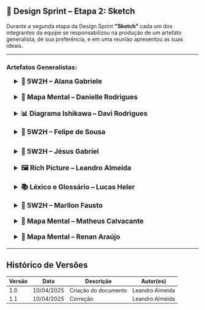 ## 📍 Design Sprint – Etapa 2: Sketch

Durante a segunda etapa da Design Sprint **"Sketch"** cada um dos integrantes da equipe se responsabilizou na produção de um artefato generalista, de sua preferência, e em uma reunião apresentou as suas ideais.

---

### Artefatos Generalistas:

<div style="margin-left: 20px">
<details style="margin-bottom: 20px;">
  <summary style="font-size: 1.1rem;"><strong>📄 5W2H – Alana Gabriele</strong></summary>
<div>

#### _What (O quê)?_

Desenvolver uma Pinacoteca Online, uma plataforma virtual para exposição de obras de arte de forma digital, podendo ser acessada via site.

#### _Why (Por quê)?_

Para democratizar o acesso à arte e cultura, ampliar o alcance de acervos artísticos e promover a inclusão digital em ambientes culturais. Também visa estimular o ensino da arte e a valorização de artistas independentes ou acervos digitais.

#### _Where (Onde)?_

A plataforma será online, acessível de qualquer lugar por meio de navegadores (site). O foco inicial será o público brasileiro, com possibilidade de expansão internacional.

#### _When (Quando)?_

Início do desenvolvimento em março de 2025 até julho de 2025

#### _Who (Quem)?_

Equipe do Projeto:

- Alana Gabriele Amorim Silva
- Danielle Rodrigues Silva
- Davi Rodrigues da Rocha
- Felipe de Sousa Coelho
- Jesús Gabriel
- Leandro Almeida Rocha Santos
- Lucas Heler Lopes
- Marllon Fausto Cardoso
- Mateus Cavalcante de Sousa
- Renan Araújo

Público-alvo: Estudantes, professores, pesquisadores, apreciadores de arte, artistas, escolas e universidades, além do público geral interessado em cultura.

#### _How (Como?)_

- Pesquisa e análise de plataformas já existentes;
- Planejamento do MVP com funcionalidades básicas: busca de obras, exposições, perfis de artistas, acessibilidade e responsividade.
- Desenvolvimento com tecnologias web (_React, Angular ou Vue_)
- Testes de usabilidade com usuários reais
- Adoção de melhorias contínuas com base no feedback dos usuários

#### _How much (Quanto?)_

O investimento estimado dependerá da escala do projeto e dos recursos utilizados. Mas, a princípio não terá custos financeiros.

---

</div>
</details>

<details style="margin-bottom: 20px;">
  <summary style="font-size: 1.1rem;"><strong>🧠 Mapa Mental – Danielle Rodrigues</strong></summary>
  <p><img src="../assets/images/artefatos/artefato-danielle.png" style="max-width: 100%; height: auto; margin-top: 10px;" /></p>
</details>

<details style="margin-bottom: 20px;">
  <summary style="font-size: 1.1rem;"><strong>📊 Diagrama Ishikawa – Davi Rodrigues</strong></summary>
  <p><img src="../assets/images/artefatos/artefato-davi.png" style="max-width: 100%; height: auto; margin-top: 10px;" /></p>
</details>

<details style="margin-bottom: 30px;">
  <summary style="font-size: 1.1rem;"><strong>📄 5W2H – Felipe de Sousa</strong></summary>
<div>

#### **O quê? (What?)**

Iremos montar o software _Pinacoteca Online_ no formato de um projeto Web.

#### **Por que? (Why?)**

Inserir-se no meio da arte é um processo longo e, muitas vezes, frustrante para diversos artistas iniciantes e aspirantes.  
Nossa ideia é facilitar a divulgação de artistas, com foco em diferentes regiões do Brasil, e democratizar o acesso a essas obras por pessoas que, por vezes, nunca tiveram a oportunidade de frequentar espaços de exposições de arte.

#### **Onde? (Where?)**

Como citado anteriormente, inicialmente temos a ideia de criar uma aplicação **Web**, que será disponibilizada ao público geral — com enfoque nas personas do projeto — ao longo do desenvolvimento.
A escolha de tecnologias ainda será feita, mas já foi decidido que a aplicação terá foco em **UI/UX**, visando retenção e atratividade dos usuários.

#### **Quem? (Who?)**

A equipe conta com 10 membros:

- Alana Gabriele Amorim Silva
- Danielle Rodrigues Silva
- Davi Rodrigues da Rocha
- Felipe de Sousa Coelho
- Jésus Gabriel
- Leandro Almeida Rocha Santos
- Lucas Heler Lopes
- Marllon Fausto Cardoso
- Mateus Cavalcante de Sousa
- Renan Araújo

A professora **Milene Serrano** e IAs generativas também poderão ser consultadas para sugestões e auxílio no desenvolvimento.

#### **Quando? (When?)**

O projeto teve início no final de **março de 2025** e terá atualizações constantes até, pelo menos, **julho de 2025**.

#### **Como? (How?)**

A equipe deverá seguir uma metodologia ágil, a ser definida entre os membros, dentre as opções:

- RUP
- OpenUp
- XP
- Scrum
- SAFe
- Lean
- Kanban

#### **Quanto custa? (How much?)**

O custo da aplicação pode variar bastante.  
Inicialmente, os principais custos serão:

- **Hospedagem** do sistema em um servidor para acesso externo contínuo.
- **Horas de trabalho** dos membros da equipe para desenvolvimento e manutenção.

---

</div>
</details>

<details style="margin-bottom: 20px;">
  <summary style="font-size: 1.1rem;"><strong>📄 5W2H – Jésus Gabriel</strong></summary>
    <div>

#### What? (O que?)

Objetivo: Criar uma plataforma digital para visualização virtual de obras de
arte de pinacotecas, proporcionando uma experiência interativa e acessível.

#### Why? (Por quê?)

Importância: Democratizar o acesso à arte e cultura, permitindo que
usuários de todo o mundo explorem coleções artísticas sem limitações
físicas.

#### Where? (Onde?)

Local de Implementação: Plataforma online (site) acessível globalmente,
em dispositivos móveis e desktops.

#### When? (Quando?)

Prazo: Primeira versão será lançada, com funcionalidades básicas, com
futuras atualizações previstas.

#### Who? (Quem?)

Equipe: Estudantes de Engenharia de Software da UNB. Público-alvo:
estudantes, educadores e amantes da arte.

#### How? (Como?)

Execução: Desenvolvimento ágil com Kanban, utilizando tecnologias como
HTML5, CSS, JavaScript, e React. Design centrado no usuário com
ferramentas como Figma.

#### How Much? (Quanto?)

Custo: Projeto acadêmico sem custos externos significativos, com
investimentos futuros para marketing e manutenção

---

</div>
</details>

<details style="margin-bottom: 20px;">
  <summary style="font-size: 1.1rem;"><strong>🖼️ Rich Picture – Leandro Almeida</strong></summary>
  <p><img src="../assets/images/artefatos/artefato-leandro.png" style="max-width: 100%; height: auto; margin-top: 10px;" /></p>
</details>

<details style="margin-bottom: 20px;">
  <summary style="font-size: 1.1rem;"><strong>📚 Léxico e Glossário – Lucas Heler</strong></summary>

  <div style="position: relative; width: 100%; height: 0; padding-top: 125.0000%;
 padding-bottom: 0; box-shadow: 0 2px 8px 0 rgba(63,69,81,0.16); margin-top: 1.6em; margin-bottom: 0.9em; overflow: hidden;
 border-radius: 8px; will-change: transform;">
  <iframe loading="lazy" style="position: absolute; width: 100%; height: 100%; top: 0; left: 0; border: none; padding: 0;margin: 0;"
    src="https://www.canva.com/design/DAGjiLlIjxY/mfY88H7t-BQVbYBAboS7lw/watch?embed" allowfullscreen="allowfullscreen" allow="fullscreen">
  </iframe>

</div>
<a href="https:&#x2F;&#x2F;www.canva.com&#x2F;design&#x2F;DAGjiLlIjxY&#x2F;mfY88H7t-BQVbYBAboS7lw&#x2F;watch?utm_content=DAGjiLlIjxY&amp;utm_campaign=designshare&amp;utm_medium=embeds&amp;utm_source=link" target="_blank" rel="noopener">Glossário - Pinacoteca Arq&amp;Des</a> de Lucas Heler Lopes
</details>

<details style="margin-bottom: 20px;">
  <summary style="font-size: 1.1rem;"><strong>📄 5W2H – Marllon Fausto</strong></summary>

#### 1. What (O quê)?

Desenvolver uma plataforma online interativa e intuitiva.
Permitir que artistas regionais divulguem suas obras (música, artes visuais, literatura, etc.).
Conectar artistas com o público, produtores e outros profissionais da área.
Criar um espaço para a promoção da cultura regional.

#### 2. Why (Por quê)?

Para dar visibilidade a artistas regionais que, muitas vezes, não têm acesso a grandes plataformas.
Para valorizar a cultura local e fortalecer a identidade regional.
Para criar um espaço de conexão entre artistas e o público.
Para impulsionar a economia criativa local.

#### 3. Who (Quem)?

Equipe de desenvolvimento de software (programadores, designers, etc.).
Artistas regionais de diversas áreas.
Público interessado em arte e cultura regional.
Produtores culturais, curadores e outros profissionais da área.
Parceiros (prefeituras, associações culturais, etc.).

#### 4. Where (Onde)?

Plataforma online (site e aplicativo).
Redes sociais para divulgação.
Eventos e festivais culturais (parcerias).
Espaços culturais locais (parcerias).

#### 5. When (Quando)?

Desenvolvimento da plataforma: cronograma a ser definido.
Lançamento da plataforma: data a ser definida.
Atualizações e melhorias contínuas.
Eventos e ações de divulgação: cronograma a ser definido.

#### 6. How (Como)?

Desenvolvimento de um site e aplicativo com design atraente e fácil de usar.
Criação de perfis de artistas com portfólio, biografia e informações de contato.
Ferramentas de busca e filtro para facilitar a descoberta de artistas e obras.
Espaço para interação entre artistas e o público (comentários, mensagens, etc.).
Integração com redes sociais e outras plataformas de divulgação.
Criação de conteúdo relevante sobre a cultura regional (notícias, entrevistas, etc.).
Realização de eventos online e presenciais (lives, workshops, etc.).
Parcerias com espaços culturais e eventos locais.

#### 7. How much (Quanto)?

Orçamento detalhado a ser definido (desenvolvimento, manutenção, marketing, etc.).
Busca por patrocínios e apoios financeiros.
Modelos de monetização sustentáveis (assinaturas, comissões, etc.).

Considerações adicionais:
É importante realizar pesquisas de mercado para entender as necessidades dos artistas e do público.
A plataforma deve ser acessível e inclusiva, com recursos para pessoas com deficiência.
A segurança dos dados dos usuários deve ser uma prioridade.
A plataforma deve ser constantemente atualizada e melhorada com base no feedback dos usuários.

---

</details>

<details style="margin-bottom: 20px;">
  <summary style="font-size: 1.1rem;"><strong>🧠 Mapa Mental – Matheus Calvacante</strong></summary>
  <p><img src="../assets/images/artefatos/artefato-matheus.png" style="max-width: 100%; height: auto; margin-top: 10px;" /></p>
</details>

<details style="margin-bottom: 20px;">
  <summary style="font-size: 1.1rem;"><strong>🧠 Mapa Mental – Renan Araújo</strong></summary>
  <p><img src="../assets/images/artefatos/artefato-renan.png" style="max-width: 100%; height: auto; margin-top: 10px;" /></p>
</details>
</div>

---

## Histórico de Versões

| Versão | Data       | Descrição            | Autor(es)       |
| ------ | ---------- | -------------------- | --------------- |
| 1.0    | 10/04/2025 | Criação do documento | Leandro Almeida |
| 1.1    | 10/04/2025 | Correção             | Leandro Almeida |
